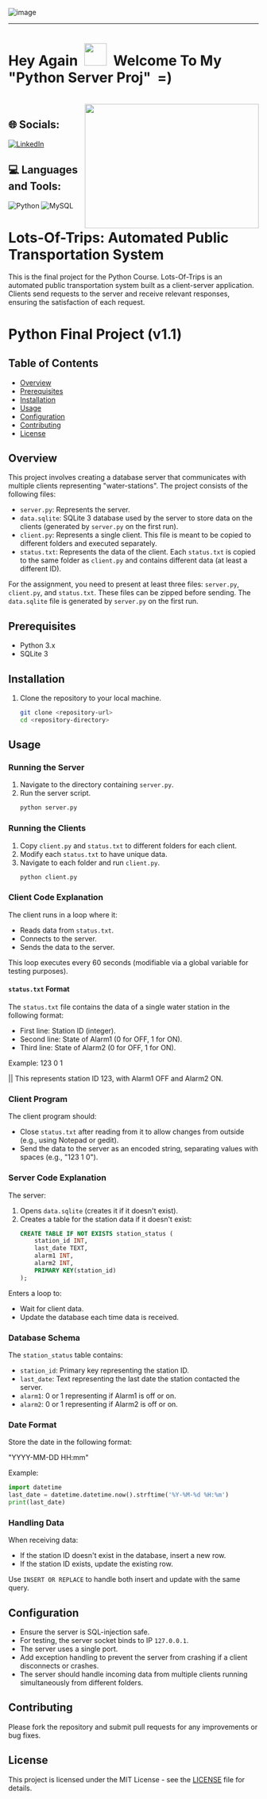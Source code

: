 

![image](https://github.com/IftachZilcaPaz/ci_cd_github_action_aws/assets/151572520/c4b1a850-020a-42af-942a-37f0a8796a49)

---

<p>
<h1> Hey Again &nbsp;<img src="https://raw.githubusercontent.com/MartinHeinz/MartinHeinz/master/wave.gif" height="45" width="45"/>&nbsp;&nbsp;Welcome To My "Python Server Proj" &nbsp;=)</h1>
</p>
<br/>

<img src="https://cdn.hashnode.com/res/hashnode/image/upload/v1689486594104/0883007c-df25-4d04-90f9-16a033cece42.gif" align="right" height="250" width="350" />


 <!--- ## 🔗 Links
[![portfolio](https://img.shields.io/badge/my_portfolio-000?style=for-the-badge&logo=ko-fi&logoColor=white)](https://katherineoelsner.com/)
[![linkedin](https://img.shields.io/badge/linkedin-0A66C2?style=for-the-badge&logo=linkedin&logoColor=white)](https://www.linkedin.com/)
[![twitter](https://img.shields.io/badge/twitter-1DA1F2?style=for-the-badge&logo=twitter&logoColor=white)](https://twitter.com/)
--->

## 🌐 Socials:
[![LinkedIn](https://img.shields.io/badge/LinkedIn-%230077B5.svg?logo=linkedin&logoColor=white)](https://www.linkedin.com/in/iftach-z-19931491/) 
<!---
<img align="center" src="https://raw.githubusercontent.com/rahuldkjain/github-profile-readme-generator/master/src/images/icons/Social/linked-in-alt.svg" alt="https://www.linkedin.com/in/iftach-z-19931491/" height="30" width="40" />
--->

## 💻 Languages and Tools:

![Python](https://img.shields.io/badge/python-3670A0?style=flat&logo=python&logoColor=ffdd54) ![MySQL](https://img.shields.io/badge/mysql-%2300000f.svg?style=flat&logo=mysql&logoColor=white)



# Lots-Of-Trips: Automated Public Transportation System

This is the final project for the Python Course. Lots-Of-Trips is an automated public transportation system built as a client-server application. Clients send requests to the server and receive relevant responses, ensuring the satisfaction of each request.

# Python Final Project (v1.1)

## Table of Contents

- [Overview](#overview)
- [Prerequisites](#prerequisites)
- [Installation](#installation)
- [Usage](#usage)
- [Configuration](#configuration)
- [Contributing](#contributing)
- [License](#license)

## Overview
This project involves creating a database server that communicates with multiple clients representing "water-stations". The project consists of the following files:
- `server.py`: Represents the server.
- `data.sqlite`: SQLite 3 database used by the server to store data on the clients (generated by `server.py` on the first run).
- `client.py`: Represents a single client. This file is meant to be copied to different folders and executed separately.
- `status.txt`: Represents the data of the client. Each `status.txt` is copied to the same folder as `client.py` and contains different data (at least a different ID).

For the assignment, you need to present at least three files: `server.py`, `client.py`, and `status.txt`. These files can be zipped before sending. The `data.sqlite` file is generated by `server.py` on the first run.

## Prerequisites
- Python 3.x
- SQLite 3

## Installation
1. Clone the repository to your local machine.
   ```bash
   git clone <repository-url>
   cd <repository-directory>


## Usage

### Running the Server
1. Navigate to the directory containing `server.py`.
2. Run the server script.
   ```bash
   python server.py
   ```
### Running the Clients
1. Copy `client.py` and `status.txt` to different folders for each client.
2. Modify each `status.txt` to have unique data.
3. Navigate to each folder and run `client.py`.
   ```bash
   python client.py
   ```

### Client Code Explanation
The client runs in a loop where it:
- Reads data from `status.txt`.
- Connects to the server.
- Sends the data to the server.

This loop executes every 60 seconds (modifiable via a global variable for testing purposes).

#### `status.txt` Format
The `status.txt` file contains the data of a single water station in the following format:
- First line: Station ID (integer).
- Second line: State of Alarm1 (0 for OFF, 1 for ON).
- Third line: State of Alarm2 (0 for OFF, 1 for ON).

Example:
123
0
1

|| This represents station ID 123, with Alarm1 OFF and Alarm2 ON.


### Client Program
The client program should:
- Close `status.txt` after reading from it to allow changes from outside (e.g., using Notepad or gedit).
- Send the data to the server as an encoded string, separating values with spaces (e.g., "123 1 0").

### Server Code Explanation
The server:
1. Opens `data.sqlite` (creates it if it doesn't exist).
2. Creates a table for the station data if it doesn't exist:
   ```sql
   CREATE TABLE IF NOT EXISTS station_status (
       station_id INT,
       last_date TEXT,
       alarm1 INT,
       alarm2 INT,
       PRIMARY KEY(station_id)
   );
   ```

Enters a loop to:
- Wait for client data.
- Update the database each time data is received.

### Database Schema
The `station_status` table contains:
- `station_id`: Primary key representing the station ID.
- `last_date`: Text representing the last date the station contacted the server.
- `alarm1`: 0 or 1 representing if Alarm1 is off or on.
- `alarm2`: 0 or 1 representing if Alarm2 is off or on.

### Date Format
Store the date in the following format:

"YYYY-MM-DD HH:mm"

Example:
```python
import datetime
last_date = datetime.datetime.now().strftime('%Y-%M-%d %H:%m')
print(last_date)
```

### Handling Data
When receiving data:
- If the station ID doesn't exist in the database, insert a new row.
- If the station ID exists, update the existing row.

Use `INSERT OR REPLACE` to handle both insert and update with the same query.

## Configuration
- Ensure the server is SQL-injection safe.
- For testing, the server socket binds to IP `127.0.0.1`.
- The server uses a single port.
- Add exception handling to prevent the server from crashing if a client disconnects or crashes.
- The server should handle incoming data from multiple clients running simultaneously from different folders.

## Contributing
Please fork the repository and submit pull requests for any improvements or bug fixes.

## License
This project is licensed under the MIT License - see the [LICENSE](LICENSE) file for details.


